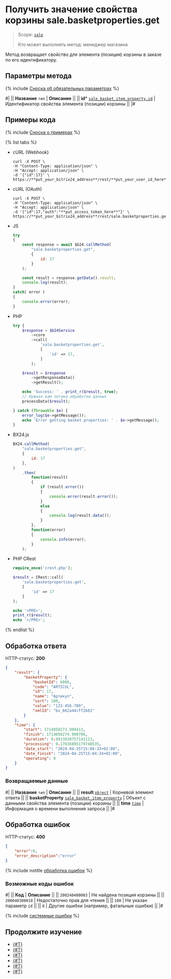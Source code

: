 # Получить значение свойства корзины sale.basketproperties.get

> Scope: [`sale`](../../scopes/permissions.md)
>
> Кто может выполнять метод: менеджер магазина

Метод возвращает свойство для элемента (позиции) корзины в заказе по его идентификатору. 

## Параметры метода

{% include [Сноска об обязательных параметрах](../../../_includes/required.md) %}

#|
|| **Название**
`тип` | **Описание** ||
|| **id***
[`sale_basket_item_property.id`](../data-types.md#sale_basket_item_property) | Идентификатор свойства элемента (позиции) корзины ||
|#

## Примеры кода

{% include [Сноска о примерах](../../../_includes/examples.md) %}

{% list tabs %}

- cURL (Webhook)

    ```http
    curl -X POST \
    -H "Content-Type: application/json" \
    -H "Accept: application/json" \
    -d '{"id":17}' \
    https://**put_your_bitrix24_address**/rest/**put_your_user_id_here**/**put_your_webbhook_here**/sale.basketproperties.get
    ```

- cURL (OAuth)

    ```http
    curl -X POST \
    -H "Content-Type: application/json" \
    -H "Accept: application/json" \
    -d '{"id":17,"auth":"**put_access_token_here**"}' \
    https://**put_your_bitrix24_address**/rest/sale.basketproperties.get
    ```

- JS


    ```js
    try
    {
    	const response = await $b24.callMethod(
    		"sale.basketproperties.get",
    		{
    			id: 17
    		}
    	);
    
    	const result = response.getData().result;
    	console.log(result);
    }
    catch( error )
    {
    	console.error(error);
    }
    ```

- PHP


    ```php
    try {
        $response = $b24Service
            ->core
            ->call(
                'sale.basketproperties.get',
                [
                    'id' => 17,
                ]
            );
    
        $result = $response
            ->getResponseData()
            ->getResult();
    
        echo 'Success: ' . print_r($result, true);
        // Нужная вам логика обработки данных
        processData($result);
    
    } catch (Throwable $e) {
        error_log($e->getMessage());
        echo 'Error getting basket properties: ' . $e->getMessage();
    }
    ```

- BX24.js

    ```js
    BX24.callMethod(
        "sale.basketproperties.get",
        {
            id: 17
        },
    )
        .then(
            function(result)
            {
                if (result.error())
                {
                    console.error(result.error());
                }
                else
                {
                    console.log(result.data());
                }
            },
            function(error)
            {
                console.info(error);
            }
        );
    ```

- PHP CRest

    ```php
    require_once('crest.php');

    $result = CRest::call(
        'sale.basketproperties.get',
        [
            'id' => 17
        ]
    );

    echo '<PRE>';
    print_r($result);
    echo '</PRE>';
    ```

{% endlist %}

## Обработка ответа

HTTP-статус: **200**

```json
{
    "result": {
        "basketProperty": {
            "basketId": 6806,
            "code": "ARTICUL",
            "id": 17,
            "name": "Артикул",
            "sort": 100,
            "value": "123-456-789",
            "xmlId": "bx_662a44cff2b81"
        }
    },
    "time": {
        "start": 1714050273.999413,
        "finish": 1714050274.990796,
        "duration": 0.9913830757141113,
        "processing": 0.17636895179748535,
        "date_start": "2024-04-25T15:04:33+02:00",
        "date_finish": "2024-04-25T15:04:34+02:00",
        "operating": 0
    }
}
```

### Возвращаемые данные

#|
|| **Название**
`тип` | **Описание** ||
|| **result**
[`object`](../../data-types.md) | Корневой элемент ответа ||
|| **basketProperty**
[`sale_basket_item_property`](../data-types.md#sale_basket_item_property) | Объект с данными свойства элемента (позиции) корзины ||
|| **time**
[`time`](../../data-types.md) | Информация о времени выполнения запроса ||
|#

## Обработка ошибок

HTTP-статус: **400**

```json
{
    "error":0,
    "error_description":"error"
}
```

{% include notitle [обработка ошибок](../../../_includes/error-info.md) %}

### Возможные коды ошибок

#|
|| **Код** | **Описание** ||
|| `200240400003` | Не найдена позиция корзины ||
|| `200040300010` | Недостаточно прав для чтения ||
|| `100` | Не указан параметр `id` ||
|| `0` | Другие ошибки (например, фатальные ошибки) ||
|#

{% include [системные ошибки](../../../_includes/system-errors.md) %}

## Продолжите изучение

- [{#T}](./index.md)
- [{#T}](./sale-basket-properties-add.md)
- [{#T}](./sale-basket-properties-update.md)
- [{#T}](./sale-basket-properties-list.md)
- [{#T}](./sale-basket-properties-delete.md)
- [{#T}](./sale-basket-properties-get-fields.md)